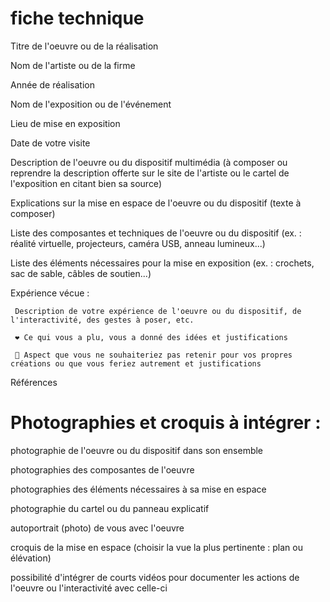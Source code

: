  # fiche technique
 
 Titre de l'oeuvre ou de la réalisation

 Nom de l'artiste ou de la firme

 Année de réalisation

 Nom de l'exposition ou de l'événement

 Lieu de mise en exposition

 Date de votre visite

 Description de l'oeuvre ou du dispositif multimédia (à composer ou reprendre la description offerte sur le site de l'artiste ou le cartel de l'exposition en citant bien sa source)

 Explications sur la mise en espace de l'oeuvre ou du dispositif (texte à composer)

 Liste des composantes et techniques de l'oeuvre ou du dispositif (ex. : réalité virtuelle, projecteurs, caméra USB, anneau lumineux...)

 Liste des éléments nécessaires pour la mise en exposition (ex. : crochets, sac de sable, câbles de soutien...)

 Expérience vécue :

     Description de votre expérience de l'oeuvre ou du dispositif, de l'interactivité, des gestes à poser, etc.

     ❤️ Ce qui vous a plu, vous a donné des idées et justifications

     🤔 Aspect que vous ne souhaiteriez pas retenir pour vos propres créations ou que vous feriez autrement et justifications

 Références
 
 # Photographies et croquis à intégrer :

 photographie de l'oeuvre ou du dispositif dans son ensemble
 
 photographies des composantes de l'oeuvre
 
 photographies des éléments nécessaires à sa mise en espace
 
 photographie du cartel ou du panneau explicatif
 
 autoportrait (photo) de vous avec l'oeuvre
 
 croquis de la mise en espace (choisir la vue la plus pertinente : plan ou élévation)
 
 possibilité d'intégrer de courts vidéos pour documenter les actions de l'oeuvre ou l'interactivité avec celle-ci


